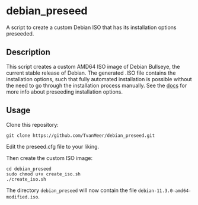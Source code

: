 # debian_preseed
A script to create a custom Debian ISO that has its installation options preseeded. 

## Description

This script creates a custom AMD64 ISO image of Debian Bullseye, the current stable release of Debian.
The generated .ISO file contains the installation options, such that fully automated installation is possible without
the need to go through the installation process manually.
See the [docs](https://wiki.debian.org/DebianInstaller/Preseed) for more info about preseeding installation options.

## Usage

Clone this repository: 
```
git clone https://github.com/TvanMeer/debian_preseed.git
```

Edit the preseed.cfg file to your liking.

Then create the custom ISO image:
```
cd debian_preseed
sudo chmod u+x create_iso.sh
./create_iso.sh
```

The directory ``debian_preseed`` will now contain the file ``debian-11.3.0-amd64-modified.iso``.

